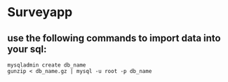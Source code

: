 # Surveyapp

## use the following commands to import data into your sql:

```
mysqladmin create db_name
gunzip < db_name.gz | mysql -u root -p db_name
```

